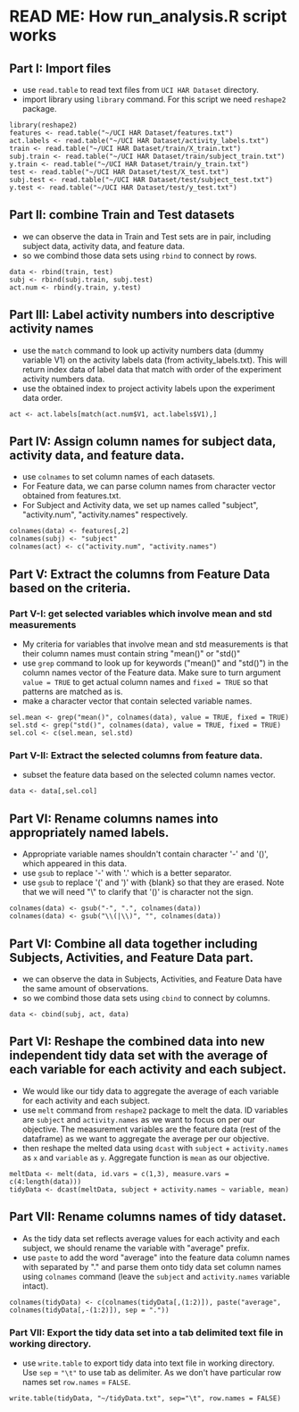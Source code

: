 READ ME: How run_analysis.R script works
========================================

## Part I: Import files

* use `read.table` to read text files from `UCI HAR Dataset` directory.
* import library using `library` command. For this script we need `reshape2` package.

```
library(reshape2)
features <- read.table("~/UCI HAR Dataset/features.txt")
act.labels <- read.table("~/UCI HAR Dataset/activity_labels.txt")
train <- read.table("~/UCI HAR Dataset/train/X_train.txt")
subj.train <- read.table("~/UCI HAR Dataset/train/subject_train.txt")
y.train <- read.table("~/UCI HAR Dataset/train/y_train.txt")
test <- read.table("~/UCI HAR Dataset/test/X_test.txt")
subj.test <- read.table("~/UCI HAR Dataset/test/subject_test.txt")
y.test <- read.table("~/UCI HAR Dataset/test/y_test.txt")
```

## Part II: combine Train and Test datasets

* we can observe the data in Train and Test sets are in pair, including subject data, activity data, and feature data.
* so we combind those data sets using `rbind` to connect by rows.

```
data <- rbind(train, test)
subj <- rbind(subj.train, subj.test)
act.num <- rbind(y.train, y.test)
```

## Part III: Label activity numbers into descriptive activity names

* use the `match` command to look up activity numbers data (dummy variable V1) on the activity labels data (from activity_labels.txt). This will return index data of label data that match with order of the experiment activity numbers data.
* use the obtained index to project activity labels upon the experiment data order.

```
act <- act.labels[match(act.num$V1, act.labels$V1),]
```

## Part IV: Assign column names for subject data, activity data, and feature data.

* use `colnames` to set column names of each datasets.
* For Feature data, we can parse column names from character vector obtained from features.txt.
* For Subject and Activity data, we set up names called "subject", "activity.num", "activity.names" respectively.

```
colnames(data) <- features[,2]
colnames(subj) <- "subject"
colnames(act) <- c("activity.num", "activity.names")
```

## Part V: Extract the columns from Feature Data based on the criteria.

### Part V-I: get selected variables which involve mean and std measurements

* My criteria for variables that involve mean and std measurements is that their column names must contain string "mean()" or "std()"
* use `grep` command to look up for keywords ("mean()" and "std()") in the column names vector of the Feature data. Make sure to turn argument `value = TRUE` to get actual column names and `fixed = TRUE` so that patterns are matched as is.
* make a character vector that contain selected variable names.

```
sel.mean <- grep("mean()", colnames(data), value = TRUE, fixed = TRUE)
sel.std <- grep("std()", colnames(data), value = TRUE, fixed = TRUE)
sel.col <- c(sel.mean, sel.std)
```

### Part V-II: Extract the selected columns from feature data.

* subset the feature data based on the selected column names vector.

```
data <- data[,sel.col]
```

## Part VI: Rename columns names into appropriately named labels.

* Appropriate variable names shouldn't contain character '-' and '()', which appeared in this data.
* use `gsub` to replace '-' with '.' which is a better separator.
* use `gsub` to replace '(' and ')' with {blank} so that they are erased. Note that we will need "\\" to clarify that '()' is character not the sign.

```
colnames(data) <- gsub("-", ".", colnames(data))
colnames(data) <- gsub("\\(|\\)", "", colnames(data))
```

## Part VI: Combine all data together including Subjects, Activities, and Feature Data part.

* we can observe the data in Subjects, Activities, and Feature Data have the same amount of observations.
* so we combind those data sets using `cbind` to connect by columns.

```
data <- cbind(subj, act, data)
```

## Part VI: Reshape the combined data into new independent tidy data set with the average of each variable for each activity and each subject.

* We would like our tidy data to aggregate the average of each variable for each activity and each subject.
* use `melt` command from `reshape2` package to melt the data. ID variables are `subject` and `activity.names` as we want to focus on per our objective. The measurement variables are the feature data (rest of the dataframe) as we want to aggregate the average per our objective.
* then reshape the melted data using `dcast` with `subject` + `activity.names` as `x` and `variable` as `y`. Aggregate function is `mean` as our objective.

```
meltData <- melt(data, id.vars = c(1,3), measure.vars = c(4:length(data)))
tidyData <- dcast(meltData, subject + activity.names ~ variable, mean)
```

## Part VII: Rename columns names of tidy dataset.

* As the tidy data set reflects average values for each activity and each subject, we should rename the variable with "average" prefix.
* use `paste` to add the word "average" into the feature data column names with separated by "." and parse them onto tidy data set column names using `colnames` command (leave the `subject` and `activity.names` variable intact).

```
colnames(tidyData) <- c(colnames(tidyData[,(1:2)]), paste("average", colnames(tidyData[,-(1:2)]), sep = "."))
```

### Part VII: Export the tidy data set into a tab delimited text file in working directory.

* use `write.table` to export tidy data into text file in working directory. Use `sep` = `"\t"` to use tab as delimiter. As we don't have particular row names set `row.names` = `FALSE`.

```
write.table(tidyData, "~/tidyData.txt", sep="\t", row.names = FALSE)
```